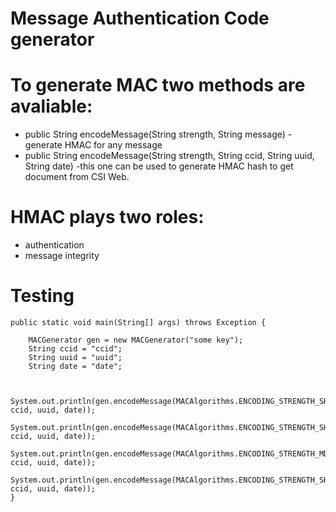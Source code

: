 # Message Authentication Code generator


# To generate MAC two methods are avaliable:
-	public String encodeMessage(String strength, String message) - generate  HMAC for any message
- 	public String encodeMessage(String strength, String ccid, String uuid, String date) -this one can be used to generate HMAC hash to get document from CSI Web.

# HMAC plays two roles:
- authentication
- message integrity 


# Testing

	public static void main(String[] args) throws Exception {

		MACGenerator gen = new MACGenerator("some key");
		String ccid = "ccid";
		String uuid = "uuid";
		String date = "date";


		System.out.println(gen.encodeMessage(MACAlgorithms.ENCODING_STRENGTH_SHA256, ccid, uuid, date));
		System.out.println(gen.encodeMessage(MACAlgorithms.ENCODING_STRENGTH_SHA512, ccid, uuid, date));
		System.out.println(gen.encodeMessage(MACAlgorithms.ENCODING_STRENGTH_MD5, ccid, uuid, date));
		System.out.println(gen.encodeMessage(MACAlgorithms.ENCODING_STRENGTH_SHA1, ccid, uuid, date));
	}
